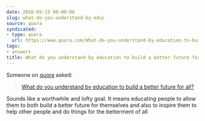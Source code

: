 ```yaml
---
date: 2016-05-15 00:00:00
slug: what-do-you-understand-by-educ
source: quora
syndicated:
- type: quora
  url: https://www.quora.com/What-do-you-understand-by-education-to-build-a-better-future-for-all/answer/Roy-Tang
tags:
- answers
title: What do you understand by education to build a better future for all?
---
```


Someone on [quora](https://quora.com) asked:

> [What do you understand by education to build a better future for all?](https://www.quora.com/What-do-you-understand-by-education-to-build-a-better-future-for-all/answer/Roy-Tang)


Sounds like a worthwhile and lofty goal. It means educating people to allow them to both build a better future for themselves and also to inspire them to help other people and do things for the betterment of all